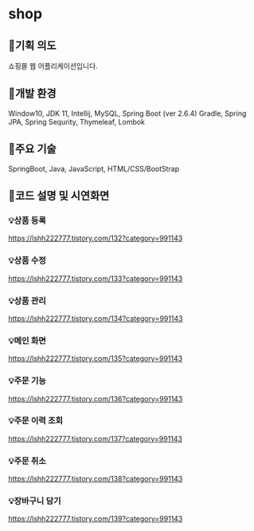 # shop

 ## 🎈기획 의도
 쇼핑몰 웹 어플리케이션입니다.

 ## 🎈개발 환경
Window10, JDK 11, Intellij, MySQL, Spring Boot (ver 2.6.4) Gradle, Spring JPA, Spring Sequrity, Thymeleaf, Lombok

 ## 🎈주요 기술
SpringBoot, Java, JavaScript, HTML/CSS/BootStrap


 ## 🎈코드 설명 및 시연화면 
 ### 💡상품 등록
 https://lshh222777.tistory.com/132?category=991143
 
 ### 💡상품 수정
 https://lshh222777.tistory.com/133?category=991143
 
 ### 💡상품 관리
 https://lshh222777.tistory.com/134?category=991143
 
  ### 💡메인 화면
 https://lshh222777.tistory.com/135?category=991143
 
 
 ### 💡주문 기능
https://lshh222777.tistory.com/136?category=991143
 
 ### 💡주문 이력 조회
 https://lshh222777.tistory.com/137?category=991143
 
 
  ### 💡주문 취소
 https://lshh222777.tistory.com/138?category=991143
 
  ### 💡장바구니 담기
  https://lshh222777.tistory.com/139?category=991143
 
 

